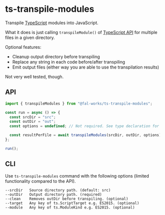 # ts-transpile-modules

Transpile [TypeScript](https://www.typescriptlang.org/) modules into JavaScript.

What it does is just calling `transpileModule()` of [TypeScript API](https://github.com/Microsoft/TypeScript/wiki/Using-the-Compiler-API) for multiple files in a given directory.

Optional features:

- Cleanup output directory before transpiling
- Replace any string in each code before/after transpiling
- Emit output files (either way you are able to use the transpilation results)

Not very well tested, though.


## API

```js
import { transpileModules } from "@fal-works/ts-transpile-modules";

const run = async () => {
  const srcDir = "src";
  const outDir = "out";
  const options = undefined; // Not required. See type declaration for option fields.

  const resultPerFile = await transpileModules(srcDir, outDir, options);
};

run();
```


## CLI

Use `ts-transpile-modules` command with the following options (limited functionality compared to the API).

```text
--srcDir   Source directory path. (default: src)
--outDir   Output directory path. (required)
--clean    Removes outDir before transpiling. (optional)
--target   Any key of ts.ScriptTarget e.g. ES2015. (optional)
--module   Any key of ts.ModuleKind e.g. ES2015. (optional)
```
